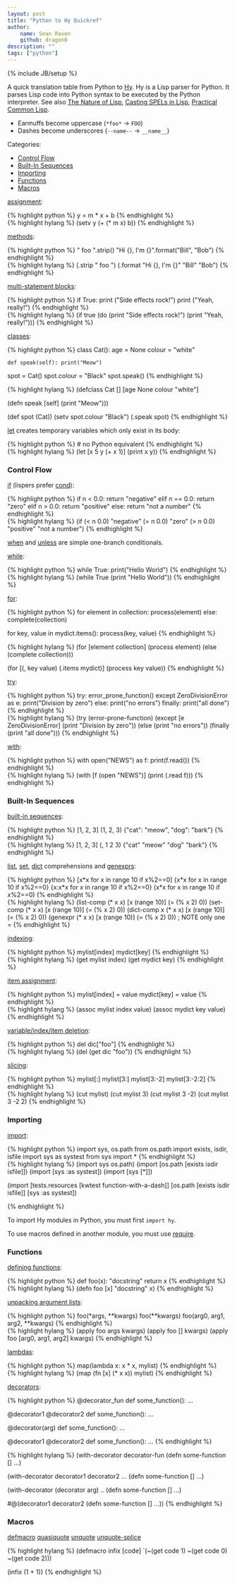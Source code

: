 ```yaml
---
layout: post
title: "Python to Hy Quickref"
author:
    name: Sean Raven
    github: dragon0
description: ""
tags: ["python"]
---
```

{% include JB/setup %}

A quick translation table from Python to [Hy](http://hylang.org/).
Hy is a Lisp parser for Python.
It parses Lisp code into Python syntax to be executed by the Python interpreter.
See also
[The Nature of Lisp](http://www.defmacro.org/ramblings/lisp.html),
[Casting SPELs in Lisp](http://www.lisperati.com/casting.html),
[Practical Common Lisp](http://www.gigamonkeys.com/book/).

- Earmuffs become uppercase (`*foo*` -> `FOO`)
- Dashes become underscores (`--name--` -> `__name__`)


Categories:

- [Control Flow](#control-flow)
- [Built-In Sequences](#built-in-sequences)
- [Importing](#importing)
- [Functions](#functions)
- [Macros](#macros)

[assignment](http://docs.hylang.org/en/latest/language/api.html#def-setv):

<div class="row">
<div class="col-sm-6 col xs-12">
{% highlight python %}
y = m * x + b
{% endhighlight %}
</div>
<div class="col-sm-6 col xs-12">
{% highlight hylang %}
(setv y (+ (* m x) b))
{% endhighlight %}
</div>
</div>

[methods](http://docs.hylang.org/en/latest/tutorial.html#hy-is-a-lisp-flavored-python):

<div class="row">
<div class="col-sm-6 col xs-12">
{% highlight python %}
"  foo  ".strip()
"Hi {}, I'm {}".format("Bill", "Bob")
{% endhighlight %}
</div>
<div class="col-sm-6 col xs-12">
{% highlight hylang %}
(.strip "  foo  ")
(.format "Hi {}, I'm {}" "Bill" "Bob")
{% endhighlight %}
</div>
</div>

[multi-statement blocks](http://docs.hylang.org/en/latest/language/api.html#do):

<div class="row">
<div class="col-sm-6 col xs-12">
{% highlight python %}
if True:
    print ("Side effects rock!")
    print ("Yeah, really!")
{% endhighlight %}
</div>
<div class="col-sm-6 col xs-12">
{% highlight hylang %}
(if true
  (do (print "Side effects rock!")
      (print "Yeah, really!")))
{% endhighlight %}
</div>
</div>

[classes](http://docs.hylang.org/en/latest/language/api.html#defclass):

<div class="row">
<div class="col-sm-6 col xs-12">
{% highlight python %}
class Cat():
    age = None
    colour = "white"

    def speak(self): print("Meow")

spot = Cat()
spot.colour = "Black"
spot.speak()
{% endhighlight %}
</div>
<div class="col-sm-6 col xs-12">
{% highlight hylang %}
(defclass Cat []
  [age None
   colour "white"]

  (defn speak [self] (print "Meow")))

(def spot (Cat))
(setv spot.colour "Black")
(.speak spot)
{% endhighlight %}
</div>
</div>

[let](http://docs.hylang.org/en/latest/language/api.html#let) creates temporary
variables which only exist in its body:

<div class="row">
<div class="col-sm-6 col xs-12">
{% highlight python %}
# no Python equivalent
{% endhighlight %}
</div>
<div class="col-sm-6 col xs-12">
{% highlight hylang %}
(let [x 5
      y (+ x 1)] (print x y))
{% endhighlight %}
</div>
</div>

### Control Flow

[if](http://docs.hylang.org/en/latest/language/api.html#if-if-if-not)
(lispers prefer [cond](http://docs.hylang.org/en/latest/language/api.html#cond)):

<div class="row">
<div class="col-sm-6 col xs-12">
{% highlight python %}
if n < 0.0: return "negative"
elif n == 0.0: return "zero"
elif n > 0.0: return "positive"
else: return "not a number"
{% endhighlight %}
</div>
<div class="col-sm-6 col xs-12">
{% highlight hylang %}
(if (< n 0.0) "negative"
    (= n 0.0) "zero"
    (> n 0.0) "positive"
    "not a number")
{% endhighlight %}
</div>
</div>

[when](http://docs.hylang.org/en/latest/language/api.html#when) and
[unless](http://docs.hylang.org/en/latest/language/api.html#unless) are
simple one-branch conditionals.

[while](http://docs.hylang.org/en/latest/language/api.html#while):

<div class="row">
<div class="col-sm-6 col xs-12">
{% highlight python %}
while True: print("Hello World")
{% endhighlight %}
</div>
<div class="col-sm-6 col xs-12">
{% highlight hylang %}
(while True (print "Hello World"))
{% endhighlight %}
</div>
</div>

[for](http://docs.hylang.org/en/latest/language/api.html#for):

<div class="row">
<div class="col-sm-6 col xs-12">
{% highlight python %}
for element in collection:
    process(element)
else:
    complete(collection)

for key, value in mydict.items():
    process(key, value)
{% endhighlight %}
</div>
<div class="col-sm-6 col xs-12">
{% highlight hylang %}
(for [element collection]
    (process element)
    (else (complete collection)))

(for [(, key value) (.items mydict)]
    (process key value))
{% endhighlight %}
</div>
</div>

[try](http://docs.hylang.org/en/latest/language/api.html#try):

<div class="row">
<div class="col-sm-6 col xs-12">
{% highlight python %}
try:
    error_prone_function()
except ZeroDivisionError as e:
    print("Division by zero")
else:
    print("no errors")
finally:
    print("all done")
{% endhighlight %}
</div>
<div class="col-sm-6 col xs-12">
{% highlight hylang %}
(try
    (error-prone-function)
    (except [e ZeroDivisionError] (print "Division by zero"))
    (else (print "no errors"))
    (finally (print "all done")))
{% endhighlight %}
</div>
</div>

[with](http://docs.hylang.org/en/latest/language/api.html#with):

<div class="row">
<div class="col-sm-6 col xs-12">
{% highlight python %}
with open("NEWS") as f:
    print(f.read())
{% endhighlight %}
</div>
<div class="col-sm-6 col xs-12">
{% highlight hylang %}
(with [f (open "NEWS")]
    (print (.read f)))
{% endhighlight %}
</div>
</div>

### Built-In Sequences

[built-in sequences](http://docs.hylang.org/en/latest/tutorial.html#hy-is-a-lisp-flavored-python):

<div class="row">
<div class="col-sm-6 col xs-12">
{% highlight python %}
[1, 2, 3]
(1, 2, 3)
{"cat": "meow", "dog": "bark"}
{% endhighlight %}
</div>
<div class="col-sm-6 col xs-12">
{% highlight hylang %}
[1, 2, 3]
(, 1 2 3)
{"cat" "meow" "dog" "bark"}
{% endhighlight %}
</div>
</div>

[list](http://docs.hylang.org/en/latest/language/api.html#list-comp),
[set](http://docs.hylang.org/en/latest/language/api.html#set-comp),
[dict](http://docs.hylang.org/en/latest/language/api.html#dict-comp)
comprehensions and
[genexprs](http://docs.hylang.org/en/latest/language/api.html#genexpr):

<div class="row">
<div class="col-sm-6 col xs-12">
{% highlight python %}
[x*x for x in range 10 if x%2==0]
{x*x for x in range 10 if x%2==0}
{x:x*x for x in range 10 if x%2==0}
(x*x for x in range 10 if x%2==0)
{% endhighlight %}
</div>
<div class="col-sm-6 col xs-12">
{% highlight hylang %}
(list-comp   (* x x) [x (range 10)] (= (% x 2) 0))
(set-comp    (* x x) [x (range 10)] (= (% x 2) 0))
(dict-comp x (* x x) [x (range 10)] (= (% x 2) 0))
(genexpr     (* x x) [x (range 10)] (= (% x 2) 0))
; NOTE only one =
{% endhighlight %}
</div>
</div>

[indexing](http://docs.hylang.org/en/latest/language/api.html#get):

<div class="row">
<div class="col-sm-6 col xs-12">
{% highlight python %}
mylist[index]
mydict[key]
{% endhighlight %}
</div>
<div class="col-sm-6 col xs-12">
{% highlight hylang %}
(get mylist index)
(get mydict key)
{% endhighlight %}
</div>
</div>

[item assignment](http://docs.hylang.org/en/latest/language/api.html#assoc):

<div class="row">
<div class="col-sm-6 col xs-12">
{% highlight python %}
mylist[index] = value
mydict[key]   = value
{% endhighlight %}
</div>
<div class="col-sm-6 col xs-12">
{% highlight hylang %}
(assoc mylist index value)
(assoc mydict key   value)
{% endhighlight %}
</div>
</div>

[variable/index/item deletion](http://docs.hylang.org/en/latest/language/api.html#del):

<div class="row">
<div class="col-sm-6 col xs-12">
{% highlight python %}
del dic["foo"]
{% endhighlight %}
</div>
<div class="col-sm-6 col xs-12">
{% highlight hylang %}
(del (get dic "foo"))
{% endhighlight %}
</div>
</div>

[slicing](http://docs.hylang.org/en/latest/language/api.html#cut):

<div class="row">
<div class="col-sm-6 col xs-12">
{% highlight python %}
mylist[:]
mylist[3:]
mylist[3:-2]
mylist[3:-2:2]
{% endhighlight %}
</div>
<div class="col-sm-6 col xs-12">
{% highlight hylang %}
(cut mylist)
(cut mylist 3)
(cut mylist 3 -2)
(cut mylist 3 -2 2)
{% endhighlight %}
</div>
</div>

### Importing

[import](http://docs.hylang.org/en/latest/language/api.html#import):

<div class="row">
<div class="col-sm-6 col xs-12">
{% highlight python %}
import sys, os.path
from os.path import exists, isdir, isfile
import sys as systest
from sys import *
{% endhighlight %}
</div>
<div class="col-sm-6 col xs-12">
{% highlight hylang %}
(import sys os.path)
(import [os.path [exists isdir isfile]])
(import [sys :as systest])
(import [sys [*]])

(import [tests.resources [kwtest function-with-a-dash]]
        [os.path [exists isdir isfile]]
        [sys :as systest])

{% endhighlight %}
</div>
</div>

To import Hy modules in Python, you must first `import hy`.

To use macros defined in another module, you must use
[require](http://docs.hylang.org/en/latest/language/api.html#require).

### Functions

[defining functions](http://docs.hylang.org/en/latest/language/api.html#defn):

<div class="row">
<div class="col-sm-6 col xs-12">
{% highlight python %}
def foo(x):
    "docstring"
    return x
{% endhighlight %}
</div>
<div class="col-sm-6 col xs-12">
{% highlight hylang %}
(defn foo [x]
    "docstring"
    x)
{% endhighlight %}
</div>
</div>

[unpacking argument lists](http://docs.hylang.org/en/latest/language/api.html#apply):

<div class="row">
<div class="col-sm-6 col xs-12">
{% highlight python %}
foo(*args, **kwargs)
foo(**kwargs)
foo(arg0, arg1, arg2, **kwargs)
{% endhighlight %}
</div>
<div class="col-sm-6 col xs-12">
{% highlight hylang %}
(apply foo args kwargs)
(apply foo []   kwargs)
(apply foo [arg0, arg1, arg2] kwargs)
{% endhighlight %}
</div>
</div>

[lambdas](http://docs.hylang.org/en/latest/language/api.html#lambda-fn):

<div class="row">
<div class="col-sm-6 col xs-12">
{% highlight python %}
map(lambda x: x * x, mylist)
{% endhighlight %}
</div>
<div class="col-sm-6 col xs-12">
{% highlight hylang %}
(map (fn [x] (* x x)) mylist)
{% endhighlight %}
</div>
</div>

[decorators](http://docs.hylang.org/en/latest/language/api.html#with-decorator):

<div class="row">
<div class="col-sm-6 col xs-12">
{% highlight python %}
@decorator_fun
def some_function(): ...

@decorator1
@decorator2
def some_function(): ...

@decorator(arg)
def some_function(): ...

@decorator1
@decorator2
def some_function(): ...
{% endhighlight %}
</div>
<div class="col-sm-6 col xs-12">
{% highlight hylang %}
(with-decorator decorator-fun
   (defn some-function [] ...)


(with-decorator decorator1 decorator2 ...
   (defn some-function [] ...)

(with-decorator (decorator arg) ..
   (defn some-function [] ...)


#@(decorator1 decorator2
    (defn some-function [] ...))
{% endhighlight %}
</div>
</div>

### Macros

[defmacro](http://docs.hylang.org/en/latest/language/api.html#defmacro)
[quasiquote](http://docs.hylang.org/en/latest/language/api.html#quasiquote)
[unquote](http://docs.hylang.org/en/latest/language/api.html#unquote)
[unquote-splice](http://docs.hylang.org/en/latest/language/api.html#unquote-splice)

{% highlight hylang %}
(defmacro infix [code]
  `(~(get code 1) ~(get code 0) ~(get code 2)))

(infix (1 + 1))
{% endhighlight %}

